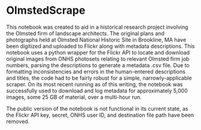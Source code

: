 # OlmstedScrape

This notebook was created to aid in a historical research project involving the Olmsted firm of landscape architects. The original plans and photographs held at Olmsted National Historic Site in Brookline, MA have been digitized and uploaded to Flickr along with metadata descriptions. This notebook uses a python wrapper for the Flickr API to locate and download original images from ONHS photosets relating to relevant Olmsted firm job numbers, parsing the descriptions to generate a metadata .csv file. Due to formatting inconsistencies and errors in the human-entered descriptions and titles, the code had to be fairly robust for a simple, narrowly-applicable scraper. On its most recent running as of this writing, the notebook was successfully used to download and log metadata for approximately 5,000 images, some 25 GB of material, over a multi-hour run. 

The public version of the notebook is not functional in its current state, as the Flickr API key, secret, ONHS user ID, and destination file path have been removed. 
